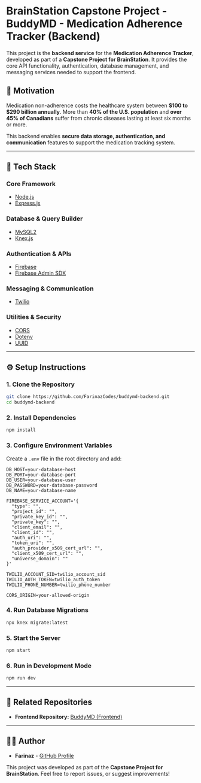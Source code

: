 # BrainStation Capstone Project - BuddyMD - Medication Adherence Tracker (Backend)

This project is the **backend service** for the **Medication Adherence Tracker**, developed as part of a **Capstone Project for BrainStation**. It provides the core API functionality, authentication, database management, and messaging services needed to support the frontend.

## 📌 Motivation

Medication non-adherence costs the healthcare system between **$100 to $290 billion annually**. More than **40% of the U.S. population** and **over 45% of Canadians** suffer from chronic diseases lasting at least six months or more.

This backend enables **secure data storage, authentication, and communication** features to support the medication tracking system.

---

## 🚀 Tech Stack

### **Core Framework**
- [Node.js](https://nodejs.org/)
- [Express.js](https://expressjs.com/)

### **Database & Query Builder**
- [MySQL2](https://www.npmjs.com/package/mysql2)
- [Knex.js](https://knexjs.org/)

### **Authentication & APIs**
- [Firebase](https://firebase.google.com/)
- [Firebase Admin SDK](https://firebase.google.com/docs/admin/setup)

### **Messaging & Communication**
- [Twilio](https://www.twilio.com/)

### **Utilities & Security**
- [CORS](https://www.npmjs.com/package/cors)
- [Dotenv](https://www.npmjs.com/package/dotenv)
- [UUID](https://www.npmjs.com/package/uuid)

---

## ⚙️ Setup Instructions

### **1. Clone the Repository**
```bash
git clone https://github.com/FarinazCodes/buddymd-backend.git
cd buddymd-backend
```

### **2. Install Dependencies**
```bash
npm install
```

### **3. Configure Environment Variables**
Create a `.env` file in the root directory and add:
```plaintext
DB_HOST=your-database-host
DB_PORT=your-database-port
DB_USER=your-database-user
DB_PASSWORD=your-database-password
DB_NAME=your-database-name

FIREBASE_SERVICE_ACCOUNT='{
  "type": "",
  "project_id": "",
  "private_key_id": "",
  "private_key": "",
  "client_email": "",
  "client_id": "",
  "auth_uri": "",
  "token_uri": "",
  "auth_provider_x509_cert_url": "",
  "client_x509_cert_url": "",
  "universe_domain": ""
}'

TWILIO_ACCOUNT_SID=twilio_account_sid
TWILIO_AUTH_TOKEN=twilio_auth_token
TWILIO_PHONE_NUMBER=twilio_phone_number

CORS_ORIGIN=your-allowed-origin
```

### **4. Run Database Migrations**
```bash
npx knex migrate:latest
```

### **5. Start the Server**
```bash
npm start
```

### **6. Run in Development Mode**
```bash
npm run dev
```

---

## 🔗 Related Repositories
- **Frontend Repository:** [BuddyMD (Frontend)](https://github.com/FarinazCodes/buddymd-frontend)

---


## 👨‍💻 Author
- **Farinaz** - [GitHub Profile](https://github.com/FarinazCodes)

This project was developed as part of the **Capstone Project for BrainStation**. Feel free to report issues, or suggest improvements!
